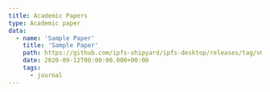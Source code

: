 ```yaml
---
title: Academic Papers
type: Academic paper
data:
  - name: 'Sample Paper'
    title: 'Sample Paper'
    path: https://github.com/ipfs-shipyard/ipfs-desktop/releases/tag/v0.13.2
    date: 2020-09-12T00:00:00.000+00:00
    tags:
      - journal
---
```


